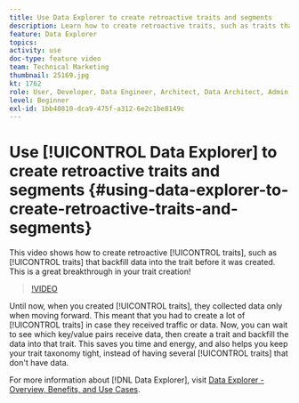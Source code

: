 ```yaml
---
title: Use Data Explorer to create retroactive traits and segments
description: Learn how to create retroactive traits, such as traits that backfill data into the trait before it was created. This is a great breakthrough in your trait creation!
feature: Data Explorer
topics: 
activity: use
doc-type: feature video
team: Technical Marketing
thumbnail: 25169.jpg
kt: 1762
role: User, Developer, Data Engineer, Architect, Data Architect, Admin, Leader
level: Beginner
exl-id: 1bb40810-dca9-475f-a312-6e2c1be8149c
---
```

# Use [!UICONTROL Data Explorer] to create retroactive traits and segments {#using-data-explorer-to-create-retroactive-traits-and-segments}

This video shows how to create retroactive [!UICONTROL traits], such as [!UICONTROL traits] that backfill data into the trait before it was created. This is a great breakthrough in your trait creation!

>[!VIDEO](https://video.tv.adobe.com/v/25169/?quality=12)

Until now, when you created [!UICONTROL traits], they collected data only when moving forward. This meant that you had to create a lot of [!UICONTROL traits] in case they received traffic or data. Now, you can wait to see which key/value pairs receive data, then create a trait and backfill the data into that trait. This saves you time and energy, and also helps you keep your trait taxonomy tight, instead of having several [!UICONTROL traits] that don't have data.

For more information about [!DNL Data Explorer], visit [Data Explorer - Overview, Benefits, and Use Cases](https://experiencecloud.adobe.com/resources/help/en_US/aam/data-explorer.html).
